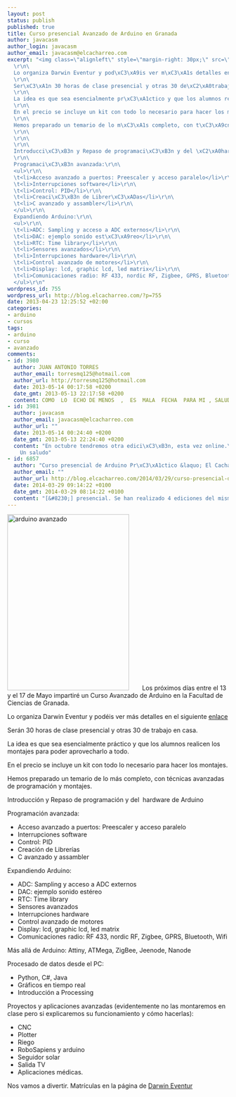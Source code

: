 ```yaml
--- 
layout: post
status: publish
published: true
title: Curso presencial Avanzado de Arduino en Granada
author: javacasm
author_login: javacasm
author_email: javacasm@elcacharreo.com
excerpt: "<img class=\"alignleft\" style=\"margin-right: 30px;\" src=\"http://1.bp.blogspot.com/-q5CUU0hEMwc/UXXHK10CNAI/AAAAAAAAAck/eyHS_KiNN7c/s400/cartel_arduino_avanzado_web.jpg\" alt=\"arduino avanzado\" width=\"277\" height=\"400\" />Los pr\xC3\xB3ximos d\xC3\xADas entre el 13 y el 17 de Mayo impartir\xC3\xA9 un Curso Avanzado de Arduino en la Facultad de Ciencias de Granada.\r\n\
  \r\n\
  Lo organiza Darwin Eventur y pod\xC3\xA9is ver m\xC3\xA1s detalles en el siguiente <a href=\"http://www.darwineventur.com/2013/04/curso-avanzado-de-arduino.html\" target=\"_blank\">enlace</a>\r\n\
  \r\n\
  Ser\xC3\xA1n 30 horas de clase presencial y otras 30 de\xC2\xA0trabajo en casa.\r\n\
  \r\n\
  La idea es que sea esencialmente pr\xC3\xA1ctico y que los alumnos realicen los montajes para poder aprovecharlo a todo.\r\n\
  \r\n\
  En el precio se incluye un kit con todo lo necesario para hacer los montajes.\r\n\
  \r\n\
  Hemos preparado un temario de lo m\xC3\xA1s completo, con t\xC3\xA9cnicas avanzadas de programaci\xC3\xB3n y montajes.\r\n\
  \r\n\
  \r\n\
  \r\n\
  Introducci\xC3\xB3n y Repaso de programaci\xC3\xB3n y del \xC2\xA0hardware de Arduino\r\n\
  \r\n\
  Programaci\xC3\xB3n avanzada:\r\n\
  <ul>\r\n\
  \t<li>Acceso avanzado a puertos: Preescaler y acceso paralelo</li>\r\n\
  \t<li>Interrupciones software</li>\r\n\
  \t<li>Control: PID</li>\r\n\
  \t<li>Creaci\xC3\xB3n de Librer\xC3\xADas</li>\r\n\
  \t<li>C avanzado y assambler</li>\r\n\
  </ul>\r\n\
  Expandiendo Arduino:\r\n\
  <ul>\r\n\
  \t<li>ADC: Sampling y acceso a ADC externos</li>\r\n\
  \t<li>DAC: ejemplo sonido est\xC3\xA9reo</li>\r\n\
  \t<li>RTC: Time library</li>\r\n\
  \t<li>Sensores avanzados</li>\r\n\
  \t<li>Interrupciones hardware</li>\r\n\
  \t<li>Control avanzado de motores</li>\r\n\
  \t<li>Display: lcd, graphic lcd, led matrix</li>\r\n\
  \t<li>Comunicaciones radio: RF 433, nordic RF, Zigbee, GPRS, Bluetooth, Wifi</li>\r\n\
  </ul>\r\n"
wordpress_id: 755
wordpress_url: http://blog.elcacharreo.com/?p=755
date: 2013-04-23 12:25:52 +02:00
categories: 
- arduino
- cursos
tags: 
- arduino
- curso
- avanzado
comments: 
- id: 3980
  author: JUAN ANTONIO TORRES
  author_email: torresmq125@hotmail.com
  author_url: http://torresmq125@hotmail.com
  date: 2013-05-14 00:17:58 +0200
  date_gmt: 2013-05-13 22:17:58 +0200
  content: COMO  LO  ECHO DE MENOS  ,  ES  MALA  FECHA  PARA MI , SALUDOS
- id: 3981
  author: javacasm
  author_email: javacasm@elcacharreo.com
  author_url: ""
  date: 2013-05-14 00:24:40 +0200
  date_gmt: 2013-05-13 22:24:40 +0200
  content: "En octubre tendremos otra edici\xC3\xB3n, esta vez online.\n\n\
    Un saludo"
- id: 6857
  author: "Curso presencial de Arduino Pr\xC3\xA1ctico &laquo; El Cacharreo.com"
  author_email: ""
  author_url: http://blog.elcacharreo.com/2014/03/29/curso-presencial-de-arduino-practico/
  date: 2014-03-29 09:14:22 +0100
  date_gmt: 2014-03-29 08:14:22 +0100
  content: "[&#8230;] presencial. Se han realizado 4 ediciones del mismo con distintos niveles. El a\xC3\xB1o pasado hicimos un curso de arduino avanzado\xC2\xA0y anteriormente un curso de introducci\xC3\xB3n de [&#8230;]"
---
```

<img class="alignleft" style="margin-right: 30px;" src="http://1.bp.blogspot.com/-q5CUU0hEMwc/UXXHK10CNAI/AAAAAAAAAck/eyHS_KiNN7c/s400/cartel_arduino_avanzado_web.jpg" alt="arduino avanzado" width="277" height="400" />Los próximos días entre el 13 y el 17 de Mayo impartiré un Curso Avanzado de Arduino en la Facultad de Ciencias de Granada.

Lo organiza Darwin Eventur y podéis ver más detalles en el siguiente <a href="http://www.darwineventur.com/2013/04/curso-avanzado-de-arduino.html" target="_blank">enlace</a>

Serán 30 horas de clase presencial y otras 30 de trabajo en casa.

La idea es que sea esencialmente práctico y que los alumnos realicen los montajes para poder aprovecharlo a todo.

En el precio se incluye un kit con todo lo necesario para hacer los montajes.

Hemos preparado un temario de lo más completo, con técnicas avanzadas de programación y montajes.



Introducción y Repaso de programación y del  hardware de Arduino

Programación avanzada:
<ul>
	<li>Acceso avanzado a puertos: Preescaler y acceso paralelo</li>
	<li>Interrupciones software</li>
	<li>Control: PID</li>
	<li>Creación de Librerías</li>
	<li>C avanzado y assambler</li>
</ul>
Expandiendo Arduino:
<ul>
	<li>ADC: Sampling y acceso a ADC externos</li>
	<li>DAC: ejemplo sonido estéreo</li>
	<li>RTC: Time library</li>
	<li>Sensores avanzados</li>
	<li>Interrupciones hardware</li>
	<li>Control avanzado de motores</li>
	<li>Display: lcd, graphic lcd, led matrix</li>
	<li>Comunicaciones radio: RF 433, nordic RF, Zigbee, GPRS, Bluetooth, Wifi</li>
</ul>
<a id="more"></a><a id="more-755"></a>
Más allá de Arduino: Attiny, ATMega, ZigBee, Jeenode, Nanode

Procesado de datos desde el PC:
<ul>
	<li>Python, C#, Java</li>
	<li>Gráficos en tiempo real</li>
	<li>Introducción a Processing</li>
</ul>
Proyectos y aplicaciones avanzadas (evidentemente no las montaremos en clase pero si explicaremos su funcionamiento y cómo hacerlas):
<ul>
	<li>CNC</li>
	<li>Plotter</li>
	<li>Riego</li>
	<li>RoboSapiens y arduino</li>
	<li>Seguidor solar</li>
	<li>Salida TV</li>
	<li>Aplicaciones médicas.</li>
</ul>
Nos vamos a divertir. 
Matrículas en la página de <a href="http://www.darwineventur.com/2013/04/curso-avanzado-de-arduino.html" target="_blank">Darwin Eventur</a>
